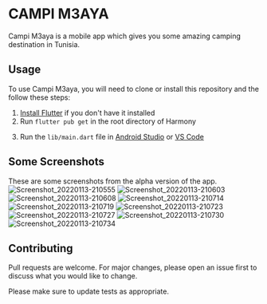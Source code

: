 # CAMPI M3AYA

Campi M3aya is a mobile app which gives you some amazing camping destination in Tunisia.

## Usage

To use Campi M3aya, you will need to clone or install this repository and the follow these steps:

1. [Install Flutter](https://flutter.dev/) if you don't have it installed
2. Run `flutter pub get` in the root directory of Harmony
3)  Run the `lib/main.dart` file in [Android Studio](https://developer.android.com/studio) or [VS Code](https://code.visualstudio.com/)

## Some Screenshots
These are some screenshots from the alpha version of the app.
![Screenshot_20220113-210555](https://user-images.githubusercontent.com/72917840/149404049-781e99f6-8176-448a-8366-3c505afb1938.jpg)
![Screenshot_20220113-210603](https://user-images.githubusercontent.com/72917840/149404084-5c3afeac-6959-435b-b006-9a22d7f322bc.jpg)
![Screenshot_20220113-210608](https://user-images.githubusercontent.com/72917840/149404099-0fad275c-df95-48d4-89e8-dd1f1f5617b3.jpg)
![Screenshot_20220113-210714](https://user-images.githubusercontent.com/72917840/149404106-d40af68f-eeb1-4414-abcb-1c3b1c6ffb4c.jpg)
![Screenshot_20220113-210719](https://user-images.githubusercontent.com/72917840/149404111-a16eabb0-cebc-4b57-8c1e-8a4ce82fcbed.jpg)
![Screenshot_20220113-210723](https://user-images.githubusercontent.com/72917840/149404119-4e648003-b03d-496a-850c-a5fa0eef4e94.jpg)
![Screenshot_20220113-210727](https://user-images.githubusercontent.com/72917840/149404128-1ffac258-327b-4066-a202-a83c1133901d.jpg)
![Screenshot_20220113-210730](https://user-images.githubusercontent.com/72917840/149404137-58b149c9-a00b-46f8-8c0c-3179508c0fe8.jpg)
![Screenshot_20220113-210734](https://user-images.githubusercontent.com/72917840/149404141-5cab17cc-5dcc-40c4-8963-08d1f2b73572.jpg)

## Contributing
Pull requests are welcome. For major changes, please open an issue first to discuss what you would like to change.

Please make sure to update tests as appropriate.
